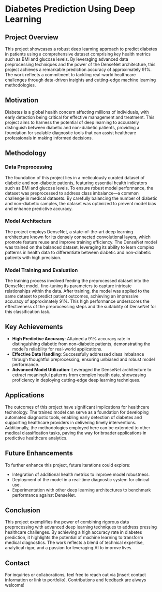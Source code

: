 # Diabetes Prediction Using Deep Learning

## Project Overview

This project showcases a robust deep learning approach to predict diabetes in patients using a comprehensive dataset comprising key health metrics such as BMI and glucose levels. By leveraging advanced data preprocessing techniques and the power of the DenseNet architecture, this project achieves a remarkable prediction accuracy of approximately 91%. The work reflects a commitment to tackling real-world healthcare challenges through data-driven insights and cutting-edge machine learning methodologies.

## Motivation

Diabetes is a global health concern affecting millions of individuals, with early detection being critical for effective management and treatment. This project aims to harness the potential of deep learning to accurately distinguish between diabetic and non-diabetic patients, providing a foundation for scalable diagnostic tools that can assist healthcare professionals in making informed decisions.

## Methodology

### Data Preprocessing
The foundation of this project lies in a meticulously curated dataset of diabetic and non-diabetic patients, featuring essential health indicators such as BMI and glucose levels. To ensure robust model performance, the dataset was preprocessed to address class imbalance—a common challenge in medical datasets. By carefully balancing the number of diabetic and non-diabetic samples, the dataset was optimized to prevent model bias and enhance predictive accuracy.

### Model Architecture
The project employs DenseNet, a state-of-the-art deep learning architecture known for its densely connected convolutional layers, which promote feature reuse and improve training efficiency. The DenseNet model was trained on the balanced dataset, leveraging its ability to learn complex patterns in health data to differentiate between diabetic and non-diabetic patients with high precision.

### Model Training and Evaluation
The training process involved feeding the preprocessed dataset into the DenseNet model, fine-tuning its parameters to capture intricate relationships within the data. After training, the model was applied to the same dataset to predict patient outcomes, achieving an impressive accuracy of approximately 91%. This high performance underscores the effectiveness of the preprocessing steps and the suitability of DenseNet for this classification task.

## Key Achievements
- **High Predictive Accuracy**: Attained a 91% accuracy rate in distinguishing diabetic from non-diabetic patients, demonstrating the model's reliability for real-world applications.
- **Effective Data Handling**: Successfully addressed class imbalance through thoughtful preprocessing, ensuring unbiased and robust model performance.
- **Advanced Model Utilization**: Leveraged the DenseNet architecture to extract meaningful patterns from complex health data, showcasing proficiency in deploying cutting-edge deep learning techniques.

## Applications
The outcomes of this project have significant implications for healthcare technology. The trained model can serve as a foundation for developing automated diagnostic tools, enabling early detection of diabetes and supporting healthcare providers in delivering timely interventions. Additionally, the methodologies employed here can be extended to other medical classification tasks, paving the way for broader applications in predictive healthcare analytics.

## Future Enhancements
To further enhance this project, future iterations could explore:
- Integration of additional health metrics to improve model robustness.
- Deployment of the model in a real-time diagnostic system for clinical use.
- Experimentation with other deep learning architectures to benchmark performance against DenseNet.

## Conclusion
This project exemplifies the power of combining rigorous data preprocessing with advanced deep learning techniques to address pressing healthcare challenges. By achieving a high accuracy rate in diabetes prediction, it highlights the potential of machine learning to transform medical diagnostics. The work reflects a blend of technical expertise, analytical rigor, and a passion for leveraging AI to improve lives.

## Contact
For inquiries or collaborations, feel free to reach out via [insert contact information or link to portfolio]. Contributions and feedback are always welcome!
